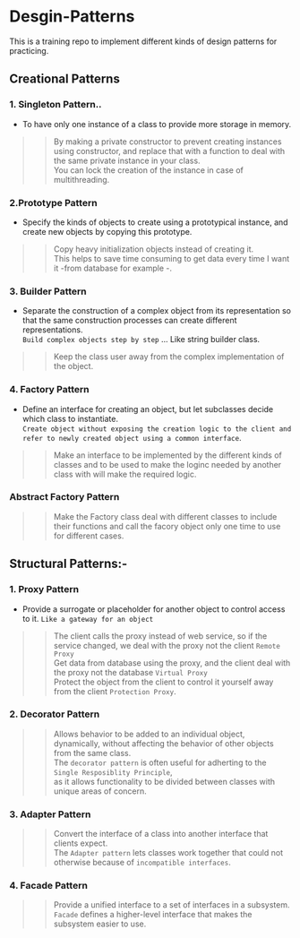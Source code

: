 # Desgin-Patterns
This is a training repo to implement different kinds of design patterns for practicing.
## Creational Patterns
### 1. Singleton Pattern..
- To have only one instance of a class to provide more storage in memory.
>> By making a private constructor to prevent creating instances using constructor, and replace that with a function to deal with the same private instance in your class.<br>
>> You can lock the creation of the instance in case of multithreading.

### 2.Prototype Pattern
- Specify the kinds of objects to create using a prototypical instance, and create new objects by copying this prototype.
>> Copy heavy initialization objects instead of creating it.<br>
>> This helps to save time consuming to get data every time I want it -from database for example -.

### 3. Builder Pattern
- Separate the construction of a complex object from its representation so that the same construction processes can create different representations.<br>
`Build complex objects step by step` ... Like string builder class.<br>
>> Keep the class user away from the complex implementation of the object.<br>

### 4. Factory Pattern
- Define an interface for creating an object, but let subclasses decide which class to instantiate.<br>
`Create object without exposing the creation logic to the client and refer to newly created object using a common interface`.<br>
>> Make an interface to be implemented by the different kinds of classes and to be used to make the loginc needed by another class with will make the required logic.
### Abstract Factory Pattern
>> Make the Factory class deal with different classes to include their functions and call the facory object only one time to use for different cases.<br>

## Structural  Patterns:- 
### 1. Proxy Pattern
- Provide a surrogate or placeholder for another object to control access to it.
`Like a gateway for an object`<br>
>> The client calls the proxy instead of web service, so if the service changed, we deal with the proxy not the client `Remote Proxy`<br>
>> Get data from database using the proxy, and the client deal with the proxy not the database `Virtual Proxy`<br>
>> Protect the object from the client to control it yourself away from the client `Protection Proxy`.<br>

### 2. Decorator Pattern
>> Allows behavior to be added to an individual object, dynamically, without affecting the behavior of other objects from the same class. <br>
>> The `decorator pattern` is often useful for adherting to the `Single Resposiblity Principle`,<br>
as it allows functionality to be divided between classes with unique areas of concern.

### 3. Adapter Pattern 
>> Convert the interface of a class into another interface that clients expect.<br>
>> The `Adapter pattern` lets classes work together that could not otherwise because of `incompatible interfaces`.

### 4. Facade Pattern
>> Provide a unified interface to a set of interfaces in a subsystem. <br>
>>`Facade` defines a higher-level interface that makes the subsystem easier to use.<br>
